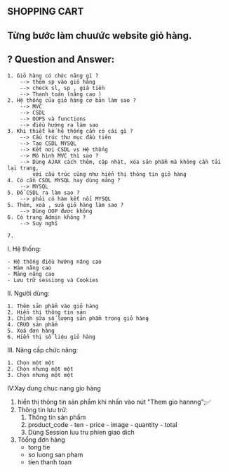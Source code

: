 SHOPPING CART
--
Từng bước làm chuưức website giỏ hàng.
-- 

? Question and Answer:
--

    1. Giỏ hàng có chức năng gì ? 
        --> thêm sp vào giỏ hàng
        --> check sl, sp , giá tiền
        --> Thanh toán (nâng cao )
    2. Hệ thống của giỏ hàng cơ bản làm sao ?
        --> MVC 
        --> CSDL
        --> OOPS và functions
        --> điều hướng ra làm sao 
    3. Khi thiết kế hệ thống cần có cái gì ? 
        --> Cấu trúc thư mục đầu tiên 
        --> Tạo CSDL MYSQL
        --> Kết nơi CSDL vs Hệ thống
        --> Mô hình MVC thì sao ?
        --> Dùng AJAX cách thêm, cập nhật, xóa sản phẩm mà không cần tải lại trang, 
            với cấu trúc cũng như hiển thị thông tin giỏ hàng
    4. Có cần CSDL MYSQL hay dùng mảng ?
        --> MYSQL
    5. Đổ CSDL ra làm sao ?
        --> phải có hàm kết nối MYSQL
    5. Thêm, xoá , sửa giỏ hàng làm sao ?
        --> Dùng OOP được không 
    6. Có trang Admin không ?
        --> Suy nghĩ
        
    7. 

I. Hệ thống:

    - Hệ thống điều hướng nâng cao
    - Hàm nâng cao
    - Mảng nâng cao
    - Lưu trữ sessiong và Cookies

II. Người dùng:

    1. Thêm sản phẩm vào giỏ hàng
    2. Hiển thị thông tin sản    
    3. Chỉnh sữa số lượng sản phẩm trong giỏ hàng
    4. CRUD sản phẩm
    5. Xoá đơn hàng
    6. Hiển thị số liệu giỏ hàng

III. Nâng cấp chức năng:

    1. Chọn một một
    2. Chọn nhưng một một
    3. Chọn nhưng một một

IV:Xay dung chuc nang gio hàng

1. hiển thị thông tin sản phẩm khi nhấn vào nút "Them gio hannng";✅
2. Thông tin lưu trữ:
   1. Thông tin sản phẩm
   2. product_code - ten - price - image - quantity - total
   3. Dùng Session luu tru phien giao dich
3. Tôổng đơn hàng
   - tong tie
   - so luong san pham
   - tien thanh toan
